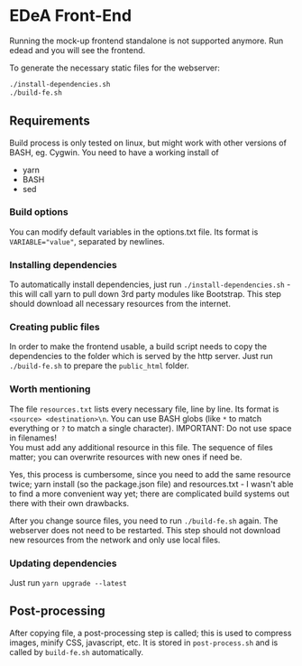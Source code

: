 # EDeA Front-End

Running the mock-up frontend standalone is not supported anymore. Run edead and you will see the frontend. 

To generate the necessary static files for the webserver:

```sh
./install-dependencies.sh
./build-fe.sh
```
## Requirements

Build process is only tested on linux, but might work with other versions of BASH, eg. Cygwin. You need to have a working install of 

 * yarn
 * BASH
 * sed

### Build options

You can modify default variables in the options.txt file. Its format is `VARIABLE="value"`, separated by newlines.

### Installing dependencies

To automatically install dependencies, just run `./install-dependencies.sh` - this will call yarn to pull down 3rd party modules like Bootstrap. This step should download all necessary resources from the internet.

### Creating public files

In order to make the frontend usable, a build script needs to copy the dependencies to the folder which is served by the http server. Just run `./build-fe.sh` to prepare the `public_html` folder.

### Worth mentioning

The file `resources.txt` lists every necessary file, line by line. Its format is `<source> <destination>\n`. You can use BASH globs (like `*` to match everything or `?` to match a single character). IMPORTANT: Do not use space in filenames!  
You must add any additional resource in this file. The sequence of files matter; you can overwrite resources with new ones if need be.

Yes, this process is cumbersome, since you need to add the same resource twice; yarn install (so the package.json file) and resources.txt - I wasn't able to find a more convenient way yet; there are complicated build systems out there with their own drawbacks.

After you change source files, you need to run `./build-fe.sh` again. The webserver does not need to be restarted. This step should not download new resources from the network and only use local files.

### Updating dependencies

Just run `yarn upgrade --latest`

## Post-processing

After copying file, a post-processing step is called; this is used to compress images, minify CSS, javascript, etc. It is stored in `post-process.sh` and is called by `build-fe.sh` automatically.


